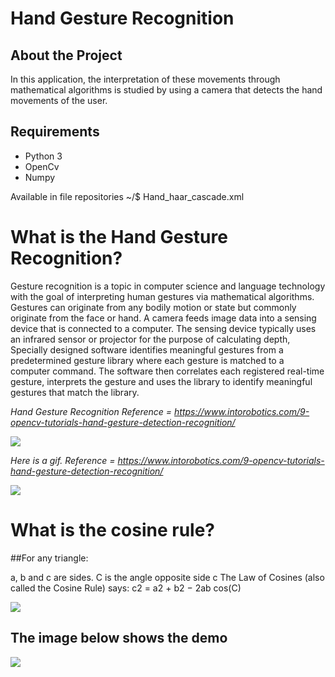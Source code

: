 # Hand Gesture Recognition

## About the Project

In this application, the interpretation of these movements through mathematical algorithms is studied by using a camera that detects the hand movements of the user.

## Requirements

* Python 3
* OpenCv
* Numpy


Available in file repositories
~/$ Hand_haar_cascade.xml

# What is the Hand Gesture Recognition?

Gesture recognition is a topic in computer science and language technology with the goal of interpreting human gestures via mathematical algorithms. Gestures can originate from any bodily motion or state but commonly originate from the face or hand. A camera feeds image data into a sensing device that is connected to a computer. The sensing device typically uses an infrared sensor or projector for the purpose of calculating depth,
Specially designed software identifies meaningful gestures from a predetermined gesture library where each gesture is matched to a computer command.
The software then correlates each registered real-time gesture, interprets the gesture and uses the library to identify meaningful gestures that match the library.

*Hand Gesture Recognition Reference = https://www.intorobotics.com/9-opencv-tutorials-hand-gesture-detection-recognition/*

<img src='gesturerecognition.jpg'/>

*Here is a gif. Reference = https://www.intorobotics.com/9-opencv-tutorials-hand-gesture-detection-recognition/*

<img src='gg.gif'>

# What is the cosine rule?

##For any triangle:

a, b and c are sides.
C is the angle opposite side c
The Law of Cosines (also called the Cosine Rule) says:
c2 = a2 + b2 − 2ab cos(C)

<img src='Desktop/cosine formula.jpg'/>

## The image below shows the demo

<img src='Desktop/images.jpg'/>












